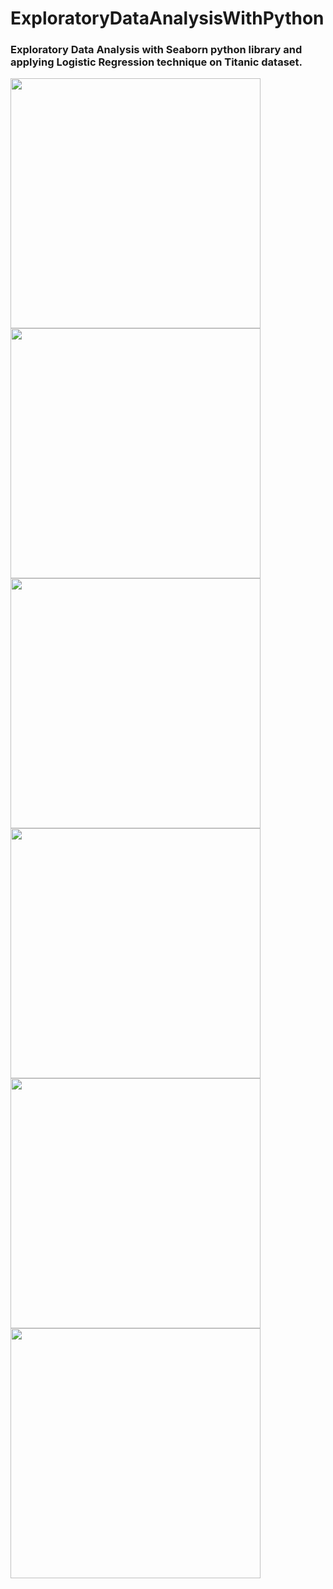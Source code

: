 # ExploratoryDataAnalysisWithPython
### Exploratory Data Analysis with Seaborn python library and applying Logistic Regression technique on Titanic dataset.


<img src="https://user-images.githubusercontent.com/51449941/120759918-27660980-c531-11eb-8ec9-63e619877092.png" width="400" height="400">

<img src="https://user-images.githubusercontent.com/51449941/120760041-49f82280-c531-11eb-97b5-0fdefdcc455c.png" width="400" height="400">

<img src="https://user-images.githubusercontent.com/51449941/120760102-5bd9c580-c531-11eb-863f-eb974544510b.png" width="400" height="400">

<img src="https://user-images.githubusercontent.com/51449941/120760151-698f4b00-c531-11eb-9a85-767d32069176.png" width="400" height="400">

<img src="https://user-images.githubusercontent.com/51449941/120760187-790e9400-c531-11eb-8b89-2af273850196.png" width="400" height="400">

<img src="https://user-images.githubusercontent.com/51449941/120760223-8461bf80-c531-11eb-94df-22d906346d8a.png" width="400" height="400">
